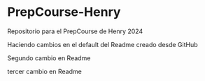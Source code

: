 # PrepCourse-Henry
Repositorio para el PrepCourse de Henry 2024

Haciendo cambios en el default del Readme creado desde GitHub

Segundo cambio en Readme

tercer cambio en Readme

